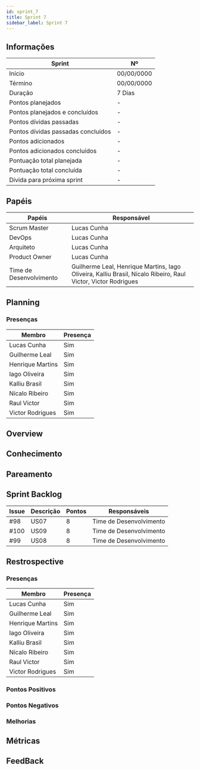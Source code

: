 ```yaml
---
id: sprint_7
title: Sprint 7
sidebar_label: Sprint 7
---
```


## Informações

|Sprint|Nº|
|--------|---------|
|Início|00/00/0000|
|Término|00/00/0000|
|Duração|7 Dias|
|Pontos planejados|-|
|Pontos planejados e concluídos|-|
|Pontos dívidas passadas|-|
|Pontos dívidas passadas concluídos|-|
|Pontos adicionados|-|
|Pontos adicionados concluídos|-|
|Pontuação total planejada|-|
|Pontuação total concluída|-|
|Dívida para próxima sprint|-|

## Papéis

|Papéis|Responsável|
|--------|---------|
|Scrum Master|Lucas Cunha|
|DevOps|Lucas Cunha|
|Arquiteto|Lucas Cunha|
|Product Owner|Lucas Cunha|
|Time de Desenvolvimento|Guilherme Leal, Henrique Martins, Iago Oliveira, Kalliu Brasil, Nícalo Ribeiro, Raul Victor, Victor Rodrigues|

## Planning

### Presenças

|Membro|Presença|
|--------|---------|
|Lucas Cunha|Sim|
|Guilherme Leal|Sim|
|Henrique Martins|Sim|
|Iago Oliveira|Sim|
|Kalliu Brasil|Sim|
|Nícalo Ribeiro|Sim|
|Raul Victor|Sim|
|Victor Rodrigues|Sim|

## Overview

## Conhecimento

## Pareamento

## Sprint Backlog

|Issue|	Descrição|	Pontos|	Responsáveis|
|-----|----------|--------|-------------|
|#98| US07 | 8 |Time de Desenvolvimento|
|#100| US09 | 8 |Time de Desenvolvimento|
|#99| US08 | 8 |Time de Desenvolvimento|



## Restrospective 

### Presenças
|Membro|Presença|
|--------|---------|
|Lucas Cunha|Sim|
|Guilherme Leal|Sim|
|Henrique Martins|Sim|
|Iago Oliveira|Sim|
|Kalliu Brasil|Sim|
|Nícalo Ribeiro|Sim|
|Raul Victor|Sim|
|Victor Rodrigues|Sim|

### Pontos Positivos

### Pontos Negativos

### Melhorias

## Métricas

## FeedBack

